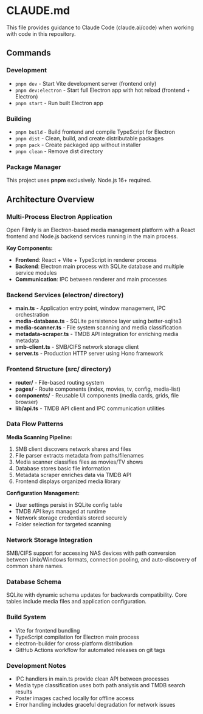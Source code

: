 # CLAUDE.md

This file provides guidance to Claude Code (claude.ai/code) when working with code in this repository.

## Commands

### Development
- `pnpm dev` - Start Vite development server (frontend only)
- `pnpm dev:electron` - Start full Electron app with hot reload (frontend + Electron)
- `pnpm start` - Run built Electron app

### Building
- `pnpm build` - Build frontend and compile TypeScript for Electron
- `pnpm dist` - Clean, build, and create distributable packages
- `pnpm pack` - Create packaged app without installer
- `pnpm clean` - Remove dist directory

### Package Manager
This project uses **pnpm** exclusively. Node.js 16+ required.

## Architecture Overview

### Multi-Process Electron Application
Open Filmly is an Electron-based media management platform with a React frontend and Node.js backend services running in the main process.

**Key Components:**
- **Frontend**: React + Vite + TypeScript in renderer process
- **Backend**: Electron main process with SQLite database and multiple service modules
- **Communication**: IPC between renderer and main processes

### Backend Services (electron/ directory)
- **main.ts** - Application entry point, window management, IPC orchestration
- **media-database.ts** - SQLite persistence layer using better-sqlite3
- **media-scanner.ts** - File system scanning and media classification
- **metadata-scraper.ts** - TMDB API integration for enriching media metadata
- **smb-client.ts** - SMB/CIFS network storage client
- **server.ts** - Production HTTP server using Hono framework

### Frontend Structure (src/ directory)
- **router/** - File-based routing system
- **pages/** - Route components (index, movies, tv, config, media-list)
- **components/** - Reusable UI components (media cards, grids, file browser)
- **lib/api.ts** - TMDB API client and IPC communication utilities

### Data Flow Patterns

**Media Scanning Pipeline:**
1. SMB client discovers network shares and files
2. File parser extracts metadata from paths/filenames
3. Media scanner classifies files as movies/TV shows
4. Database stores basic file information
5. Metadata scraper enriches data via TMDB API
6. Frontend displays organized media library

**Configuration Management:**
- User settings persist in SQLite config table
- TMDB API keys managed at runtime
- Network storage credentials stored securely
- Folder selection for targeted scanning

### Network Storage Integration
SMB/CIFS support for accessing NAS devices with path conversion between Unix/Windows formats, connection pooling, and auto-discovery of common share names.

### Database Schema
SQLite with dynamic schema updates for backwards compatibility. Core tables include media files and application configuration.

### Build System
- Vite for frontend bundling
- TypeScript compilation for Electron main process
- electron-builder for cross-platform distribution
- GitHub Actions workflow for automated releases on git tags

### Development Notes
- IPC handlers in main.ts provide clean API between processes
- Media type classification uses both path analysis and TMDB search results
- Poster images cached locally for offline access
- Error handling includes graceful degradation for network issues